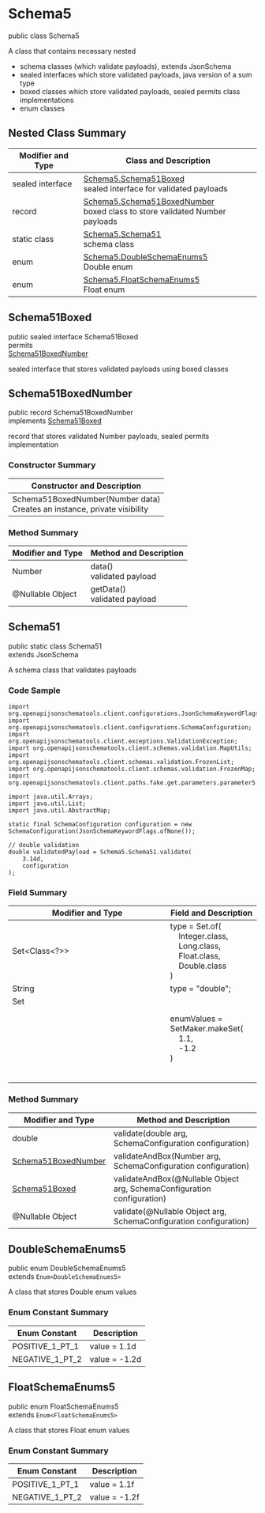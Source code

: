 # Schema5
public class Schema5<br>

A class that contains necessary nested
- schema classes (which validate payloads), extends JsonSchema
- sealed interfaces which store validated payloads, java version of a sum type
- boxed classes which store validated payloads, sealed permits class implementations
- enum classes

## Nested Class Summary
| Modifier and Type | Class and Description |
| ----------------- | ---------------------- |
| sealed interface | [Schema5.Schema51Boxed](#schema51boxed)<br> sealed interface for validated payloads |
| record | [Schema5.Schema51BoxedNumber](#schema51boxednumber)<br> boxed class to store validated Number payloads |
| static class | [Schema5.Schema51](#schema51)<br> schema class |
| enum | [Schema5.DoubleSchemaEnums5](#doubleschemaenums5)<br>Double enum |
| enum | [Schema5.FloatSchemaEnums5](#floatschemaenums5)<br>Float enum |

## Schema51Boxed
public sealed interface Schema51Boxed<br>
permits<br>
[Schema51BoxedNumber](#schema51boxednumber)

sealed interface that stores validated payloads using boxed classes

## Schema51BoxedNumber
public record Schema51BoxedNumber<br>
implements [Schema51Boxed](#schema51boxed)

record that stores validated Number payloads, sealed permits implementation

### Constructor Summary
| Constructor and Description |
| --------------------------- |
| Schema51BoxedNumber(Number data)<br>Creates an instance, private visibility |

### Method Summary
| Modifier and Type | Method and Description |
| ----------------- | ---------------------- |
| Number | data()<br>validated payload |
| @Nullable Object | getData()<br>validated payload |

## Schema51
public static class Schema51<br>
extends JsonSchema

A schema class that validates payloads

### Code Sample
```
import org.openapijsonschematools.client.configurations.JsonSchemaKeywordFlags;
import org.openapijsonschematools.client.configurations.SchemaConfiguration;
import org.openapijsonschematools.client.exceptions.ValidationException;
import org.openapijsonschematools.client.schemas.validation.MapUtils;
import org.openapijsonschematools.client.schemas.validation.FrozenList;
import org.openapijsonschematools.client.schemas.validation.FrozenMap;
import org.openapijsonschematools.client.paths.fake.get.parameters.parameter5.Schema5;

import java.util.Arrays;
import java.util.List;
import java.util.AbstractMap;

static final SchemaConfiguration configuration = new SchemaConfiguration(JsonSchemaKeywordFlags.ofNone());

// double validation
double validatedPayload = Schema5.Schema51.validate(
    3.14d,
    configuration
);
```

### Field Summary
| Modifier and Type | Field and Description |
| ----------------- | ---------------------- |
| Set<Class<?>> | type = Set.of(<br/>&nbsp;&nbsp;&nbsp;&nbsp;Integer.class,<br/>&nbsp;&nbsp;&nbsp;&nbsp;Long.class,<br/>&nbsp;&nbsp;&nbsp;&nbsp;Float.class,<br/>&nbsp;&nbsp;&nbsp;&nbsp;Double.class<br/>)<br/> |
| String | type = "double"; |
| Set<Object> | enumValues = SetMaker.makeSet(<br>&nbsp;&nbsp;&nbsp;&nbsp;1.1,<br>&nbsp;&nbsp;&nbsp;&nbsp;-1.2<br>)<br> |

### Method Summary
| Modifier and Type | Method and Description |
| ----------------- | ---------------------- |
| double | validate(double arg, SchemaConfiguration configuration) |
| [Schema51BoxedNumber](#schema51boxednumber) | validateAndBox(Number arg, SchemaConfiguration configuration) |
| [Schema51Boxed](#schema51boxed) | validateAndBox(@Nullable Object arg, SchemaConfiguration configuration) |
| @Nullable Object | validate(@Nullable Object arg, SchemaConfiguration configuration) |

## DoubleSchemaEnums5
public enum DoubleSchemaEnums5<br>
extends `Enum<DoubleSchemaEnums5>`

A class that stores Double enum values

### Enum Constant Summary
| Enum Constant | Description |
| ------------- | ----------- |
| POSITIVE_1_PT_1 | value = 1.1d |
| NEGATIVE_1_PT_2 | value = -1.2d |

## FloatSchemaEnums5
public enum FloatSchemaEnums5<br>
extends `Enum<FloatSchemaEnums5>`

A class that stores Float enum values

### Enum Constant Summary
| Enum Constant | Description |
| ------------- | ----------- |
| POSITIVE_1_PT_1 | value = 1.1f |
| NEGATIVE_1_PT_2 | value = -1.2f |

